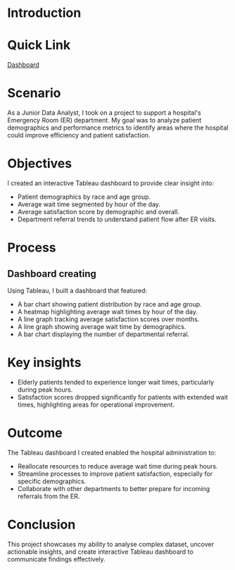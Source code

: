# Introduction

# Quick Link

[Dashboard](https://public.tableau.com/views/ERDashboard_17329809147010/Dashboard1?:language=en-US&:sid=&:redirect=auth&:display_count=n&:origin=viz_share_link)

# Scenario
As a Junior Data Analyst, I took on a project to support a hospital's Emergency Room (ER) department. My goal was to analyze patient demographics and performance metrics to identify areas where the hospital could improve efficiency and patient satisfaction.

# Objectives
I created an interactive Tableau dashboard to provide clear insight into:
- Patient demographics by race and age group.
- Average wait time segmented by hour of the day.
- Average satisfaction score by demographic and overall.
- Department referral trends to understand patient flow after ER visits.

# Process
## Dashboard creating
Using Tableau, I built a dashboard that featured:
- A bar chart showing patient distribution by race and age group.
- A heatmap highlighting average wait times by hour of the day.
- A line graph tracking average satisfaction scores over months.
- A line graph showing average wait time by demographics.
- A bar chart displaying the number of departmental referral.

# Key insights
- Elderly patients tended to experience longer wait times, particularly during peak hours.
- Satisfaction scores dropped significantly for patients with extended wait times, highlighting areas for operational improvement.

# Outcome
The Tableau dashboard I created enabled the hospital administration to:
- Reallocate resources to reduce average wait time during peak hours.
- Streamline processes to improve patient satisfaction, especially for specific demographics.
- Collaborate with other departments to better prepare for incoming referrals from the ER.

# Conclusion
This project showcases my ability to analyse complex dataset, uncover actionable insights, and create interactive Tableau dashboard to communicate findings effectively.
